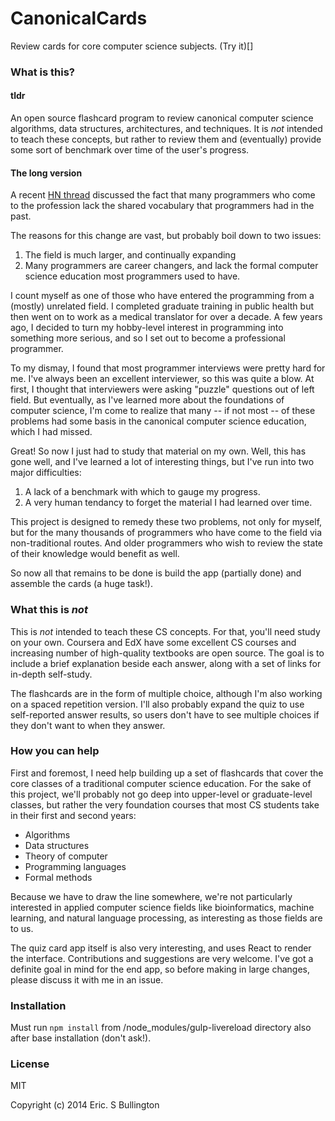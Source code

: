 # CanonicalCards

Review cards for core computer science subjects.  (Try it)[]

### What is this?

#### tldr
An open source flashcard program to review canonical computer science algorithms, data structures, architectures, and techniques. It is *not* intended to teach these concepts, but rather to review them and (eventually) provide some sort of benchmark over time of the user's progress.

#### The long version
A recent [HN thread](https://news.ycombinator.com/item?id=8775375) discussed the fact that many programmers who come to the profession lack the shared vocabulary that programmers had in the past.

The reasons for this change are vast, but probably boil down to two issues:

1. The field is much larger, and continually expanding
2. Many programmers are career changers, and lack the formal computer science education most programmers used to have.

I count myself as one of those who have entered the programming from a (mostly) unrelated field.  I completed graduate training in public health but then went on to work as a medical translator for over a decade.  A few years ago, I decided to turn my hobby-level interest in programming into something more serious, and so I set out to become a professional programmer.

To my dismay, I found that most programmer interviews were pretty hard for me.  I've always been an excellent interviewer, so this was quite a blow.  At first, I thought that interviewers were asking "puzzle" questions out of left field.  But eventually, as I've learned more about the foundations of computer science, I'm come to realize that many -- if not most -- of these problems had some basis in the canonical computer science education, which I had missed.

Great! So now I just had to study that material on my own.  Well, this has gone well, and I've learned a lot of interesting things, but I've run into two major difficulties:

1.  A lack of a benchmark with which to gauge my progress.
2.  A very human tendancy to forget the material I had learned over time.

This project is designed to remedy these two problems, not only for myself, but for the many thousands of programmers who have come to the field via non-traditional routes.  And older programmers who wish to review the state of their knowledge would benefit as well.

So now all that remains to be done is build the app (partially done) and assemble the cards (a huge task!).

### What this is *not*
This is *not* intended to teach these CS concepts.  For that, you'll need study on your own.  Coursera and EdX have some excellent CS courses and increasing number of high-quality textbooks are open source.  The goal is to include a brief explanation beside each answer, along with a set of links for in-depth self-study.

The flashcards are in the form of multiple choice, although I'm also working on a spaced repetition version.  I'll also probably expand the quiz to use self-reported answer results, so users don't have to see multiple choices if they don't want to when they answer.

### How you can help

First and foremost, I need help building up a set of flashcards that cover the core classes of a traditional computer science education.  For the sake of this project, we'll probably not go deep into upper-level or graduate-level classes, but rather the very foundation courses that most CS students take in their first and second years:

* Algorithms
* Data structures
* Theory of computer
* Programming languages
* Formal methods 

Because we have to draw the line somewhere, we're not particularly interested in applied computer science fields like bioinformatics, machine learning, and natural language processing, as interesting as those fields are to us.

The quiz card app itself is also very interesting, and uses React to render the interface.  Contributions and suggestions are very welcome.  I've got a definite goal in mind for the end app, so before making in large changes, please discuss it with me in an issue.

### Installation

Must run `npm install` from /node_modules/gulp-livereload directory also after base installation (don't ask!).

### License

MIT

Copyright (c) 2014 Eric. S Bullington

